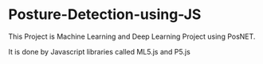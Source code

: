 # Posture-Detection-using-JS
This Project is Machine Learning and Deep Learning Project using PosNET.

It is done by Javascript libraries called ML5.js and P5.js 
